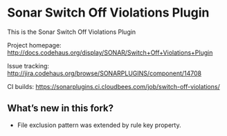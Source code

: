 Sonar Switch Off Violations Plugin
==================================

This is the Sonar Switch Off Violations Plugin

Project homepage:
http://docs.codehaus.org/display/SONAR/Switch+Off+Violations+Plugin

Issue tracking:
http://jira.codehaus.org/browse/SONARPLUGINS/component/14708

CI builds:
https://sonarplugins.ci.cloudbees.com/job/switch-off-violations/


What’s new in this fork?
------------------------

* File exclusion pattern was extended by rule key property.
